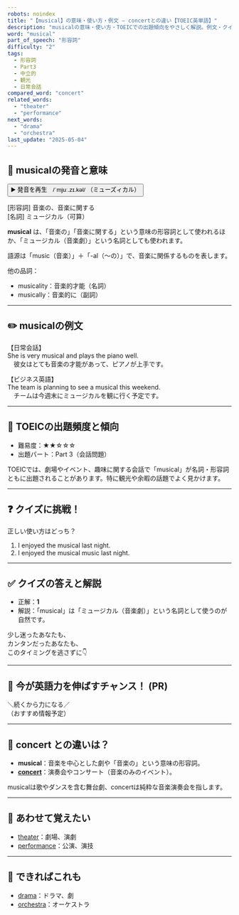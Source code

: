 ```yaml
---
robots: noindex
title: "【musical】の意味・使い方・例文 ― concertとの違い【TOEIC英単語】"
description: "musicalの意味・使い方・TOEICでの出題傾向をやさしく解説。例文・クイズ付きでconcertとの違いもわかりやすく学べます。"
word: "musical"
part_of_speech: "形容詞"
difficulty: "2"
tags:
  - 形容詞
  - Part3
  - 中立的
  - 観光
  - 日常会話
compared_word: "concert"
related_words:
  - "theater"
  - "performance"
next_words:
  - "drama"
  - "orchestra"
last_update: "2025-05-04"
---
```


## 🔰 musicalの発音と意味

<button class="play-audio" onclick="playTTS('musical')">
  <span class="play-audio-main">
    ▶️ 発音を再生　/ˈmjuː.zɪ.kəl/
  </span>
  <span class="play-audio-sub">
    （ミューズィカル）
  </span>
</button>

[形容詞] 音楽の、音楽に関する  
[名詞] ミュージカル（可算）

**musical** は、「音楽の」「音楽に関する」という意味の形容詞として使われるほか、「ミュージカル（音楽劇）」という名詞としても使われます。

語源は「music（音楽）」＋「-al（～の）」で、音楽に関係するものを表します。

他の品詞：  
- musicality：音楽的才能（名詞）
- musically：音楽的に（副詞）

---

## ✏️ musicalの例文

【日常会話】  
She is very musical and plays the piano well.  
　彼女はとても音楽の才能があって、ピアノが上手です。

【ビジネス英語】  
The team is planning to see a musical this weekend.  
　チームは今週末にミュージカルを観に行く予定です。

---

## 🎯 TOEICの出題頻度と傾向

- 難易度：★★☆☆☆
- 出題パート：Part 3（会話問題）

TOEICでは、劇場やイベント、趣味に関する会話で「musical」が名詞・形容詞ともに出題されることがあります。特に観光や余暇の話題でよく見かけます。

---

## ❓ クイズに挑戦！

正しい使い方はどっち？

1. I enjoyed the musical last night.  
2. I enjoyed the musical music last night.

---

## ✅ クイズの答えと解説

- 正解：**1**
- 解説：「musical」は「ミュージカル（音楽劇）」という名詞として使うのが自然です。

少し迷ったあなたも、  
カンタンだったあなたも、  
このタイミングを逃さずに👇️

---

## 🚀 今が英語力を伸ばすチャンス！ (PR)

<div class="info-center">
＼続くから力になる／<br>  
（おすすめ情報予定）
</div>

---

## 🤔  concert との違いは？

- **musical**：音楽を中心とした劇や「音楽の」という意味の形容詞。
- **[concert](/word/concert)**：演奏会やコンサート（音楽のみのイベント）。

musicalは歌やダンスを含む舞台劇、concertは純粋な音楽演奏会を指します。

---

## 🧩 あわせて覚えたい

- [theater](/word/theater)：劇場、演劇
- [performance](/word/performance)：公演、演技

---

## 📖 できればこれも

- [drama](/word/drama)：ドラマ、劇
- [orchestra](/word/orchestra)：オーケストラ

<!-- cvid: aid09_bid33 -->
